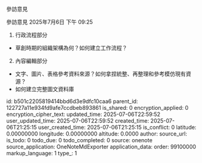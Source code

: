 參訪意見

參訪意見
2025年7月6日
下午 09:25

1.  行政流程部分
- 草創時期的組織架構為何？如何建立工作流程？

2.  內容編輯部分
- 文字、圖片、表格參考資料來源？如何拿捏統整、再整理和參考模仿現有資源？
- 如何建立完整圖文資料庫



id: b501c2205819414bbd6d3e9dfc10caa6
parent_id: 122727a11e934fd9afe7ccdbeb893861
is_shared: 0
encryption_applied: 0
encryption_cipher_text: 
updated_time: 2025-07-06T22:59:52
user_updated_time: 2025-07-06T22:59:52
created_time: 2025-07-06T21:25:15
user_created_time: 2025-07-06T21:25:15
is_conflict: 0
latitude: 0.00000000
longitude: 0.00000000
altitude: 0.0000
author: 
source_url: 
is_todo: 0
todo_due: 0
todo_completed: 0
source: onenote
source_application: OneNoteMdExporter
application_data: 
order: 99100000
markup_language: 1
type_: 1